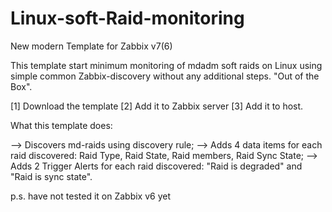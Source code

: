 # Linux-soft-Raid-monitoring
New modern Template for Zabbix v7(6)


This template start minimum monitoring of mdadm soft raids on Linux using simple common Zabbix-discovery without any additional steps. "Out of the Box".

[1] Download the template
[2] Add it to Zabbix server
[3] Add it to host.

What this template does:

--> Discovers md-raids using discovery rule;
--> Adds 4 data items for each raid discovered: Raid Type, Raid State, Raid members, Raid Sync State;
--> Adds 2 Trigger Alerts for each raid discovered: "Raid is degraded" and "Raid is sync state".


p.s.
have not tested it on Zabbix v6 yet
